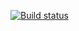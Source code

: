 [![Build status](https://ci.appveyor.com/api/projects/status/gmv30mk7975ei65j?svg=true)](https://ci.appveyor.com/project/Tikhon1966/homeworkcarta)
